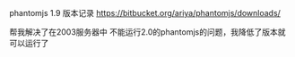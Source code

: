  phantomjs 1.9 版本记录 https://bitbucket.org/ariya/phantomjs/downloads/
 
 帮我解决了在2003服务器中 不能运行2.0的phantomjs的问题，我降低了版本就可以运行了
